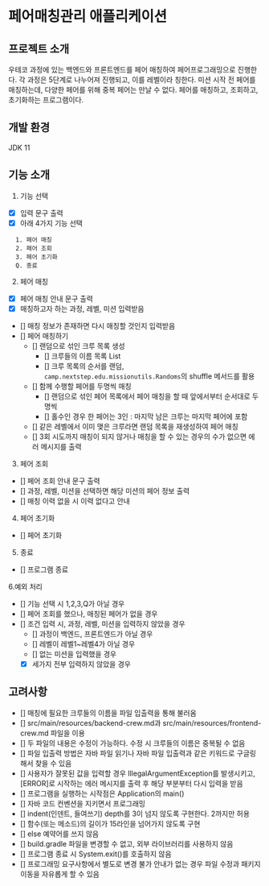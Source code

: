 # 페어매칭관리 애플리케이션

## 프로젝트 소개
우테코 과정에 있는 백엔드와 프론트엔드를 페어 매칭하여 페어프로그래밍으로 진행한다.
각 과정은 5단계로 나누어져 진행되고, 이를 레벨이라 칭한다. 미션 시작 전 페어를 매칭하는데, 다양한 페어를 위해 중복 페어는 만날 수 없다.
페어를 매칭하고, 조회하고, 초기화하는 프로그램이다.

## 개발 환경
JDK 11

## 기능 소개
1. 기능 선택
- [x] 입력 문구 출력
- [x] 아래 4가지 기능 선택
```
  1. 페어 매칭
  2. 페어 조회
  3. 페어 초기화
  Q. 종료
```

2. 페어 매칭
- [x] 페어 매칭 안내 문구 출력
- [x] 매칭하고자 하는 과정, 레벨, 미션 입력받음
- [] 매칭 정보가 존재하면 다시 매칭할 것인지 입력받음
- [] 페어 매칭하기
  - [] 랜덤으로 섞인 크루 목록 생성
    - [] 크루들의 이름 목록 List<String>
    - [] 크루 목록의 순서를 랜덤, `camp.nextstep.edu.missionutils.Randoms`의 shuffle 메서드를 활용
  - [] 함께 수행할 페어를 두명씩 매칭
    - [] 랜덤으로 섞인 페어 목록에서 페어 매칭을 할 때 앞에서부터 순서대로 두명씩
    - [] 홀수인 경우 한 페어는 3인 : 마지막 남은 크루는 마지막 페어에 포함
  - [] 같은 레벨에서 이미 맺은 크루라면 랜덤 목록을 재생성하여 페어 매칭
  - [] 3회 시도까지 매칭이 되지 않거나 매칭을 할 수 있는 경우의 수가 없으면 에러 메시지를 출력

3. 페어 조회
- [] 페어 조회 안내 문구 출력
- [] 과정, 레벨, 미션을 선택하면 해당 미션의 페어 정보 출력
- [] 매칭 이력 없을 시 이력 없다고 안내

4. 페어 초기화
- [] 페어 초기화

5. 종료
- [] 프로그램 종료

6.예외 처리
- [] 기능 선택 시 1,2,3,Q가 아닐 경우
- [] 페어 조회를 했으나, 매칭된 페어가 없을 경우
- [] 조건 입력 시, 과정, 레벨, 미션을 입력하지 않았을 경우
  - [] 과정이 백엔드, 프론트엔드가 아닐 경우
  - [] 레벨이 레벨1~레벨4가 아닐 경우
  - [] 없는 미션을 입력했을 경우
  - [x] 세가지 전부 입력하지 않았을 경우

## 고려사항
- [] 매칭에 필요한 크루들의 이름을 파일 입출력을 통해 불러옴
- [] src/main/resources/backend-crew.md과 src/main/resources/frontend-crew.md 파일을 이용
- [] 두 파일의 내용은 수정이 가능하다. 수정 시 크루들의 이름은 중복될 수 없음
- [] 파일 입출력 방법은 자바 파일 읽기나 자바 파일 입출력과 같은 키워드로 구글링해서 찾을 수 있음
- [] 사용자가 잘못된 값을 입력할 경우 IllegalArgumentException를 발생시키고, [ERROR]로 시작하는 에러 메시지를 출력 후 해당 부분부터 다시 입력을 받음
- [] 프로그램을 실행하는 시작점은 Application의 main()
- [] 자바 코드 컨벤션을 지키면서 프로그래밍
- [] indent(인덴트, 들여쓰기) depth를 3이 넘지 않도록 구현한다. 2까지만 허용
- [] 함수(또는 메소드)의 길이가 15라인을 넘어가지 않도록 구현
- [] else 예약어를 쓰지 않음
- [] build.gradle 파일을 변경할 수 없고, 외부 라이브러리를 사용하지 않음
- [] 프로그램 종료 시 System.exit()를 호출하지 않음
- [] 프로그래밍 요구사항에서 별도로 변경 불가 안내가 없는 경우 파일 수정과 패키지 이동을 자유롭게 할 수 있음